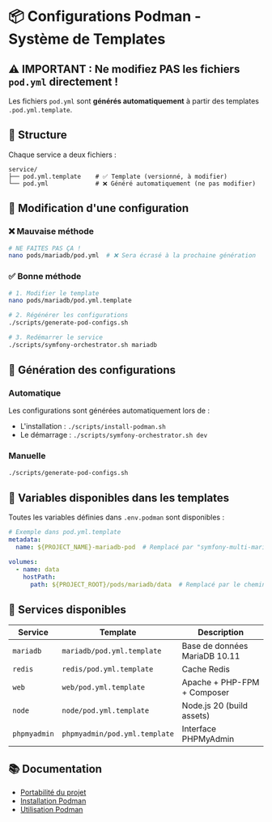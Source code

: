 # 📦 Configurations Podman - Système de Templates

## ⚠️ IMPORTANT : Ne modifiez PAS les fichiers `pod.yml` directement !

Les fichiers `pod.yml` sont **générés automatiquement** à partir des templates `.pod.yml.template`.

## 📁 Structure

Chaque service a deux fichiers :

```
service/
├── pod.yml.template    # ✅ Template (versionné, à modifier)
└── pod.yml             # ❌ Généré automatiquement (ne pas modifier)
```

## 🔧 Modification d'une configuration

### ❌ Mauvaise méthode
```bash
# NE FAITES PAS ÇA !
nano pods/mariadb/pod.yml  # ❌ Sera écrasé à la prochaine génération
```

### ✅ Bonne méthode
```bash
# 1. Modifier le template
nano pods/mariadb/pod.yml.template

# 2. Régénérer les configurations
./scripts/generate-pod-configs.sh

# 3. Redémarrer le service
./scripts/symfony-orchestrator.sh mariadb
```

## 🔄 Génération des configurations

### Automatique
Les configurations sont générées automatiquement lors de :
- L'installation : `./scripts/install-podman.sh`
- Le démarrage : `./scripts/symfony-orchestrator.sh dev`

### Manuelle
```bash
./scripts/generate-pod-configs.sh
```

## 📝 Variables disponibles dans les templates

Toutes les variables définies dans `.env.podman` sont disponibles :

```yaml
# Exemple dans pod.yml.template
metadata:
  name: ${PROJECT_NAME}-mariadb-pod  # Remplacé par "symfony-multi-mariadb-pod"

volumes:
  - name: data
    hostPath:
      path: ${PROJECT_ROOT}/pods/mariadb/data  # Remplacé par le chemin absolu
```

## 🎯 Services disponibles

| Service | Template | Description |
|---------|----------|-------------|
| `mariadb` | `mariadb/pod.yml.template` | Base de données MariaDB 10.11 |
| `redis` | `redis/pod.yml.template` | Cache Redis |
| `web` | `web/pod.yml.template` | Apache + PHP-FPM + Composer |
| `node` | `node/pod.yml.template` | Node.js 20 (build assets) |
| `phpmyadmin` | `phpmyadmin/pod.yml.template` | Interface PHPMyAdmin |

## 📚 Documentation

- [Portabilité du projet](../docs/PORTABILITY.md)
- [Installation Podman](../docs/INSTALLATION_PODMAN.md)
- [Utilisation Podman](../PODMAN_USAGE.md)
